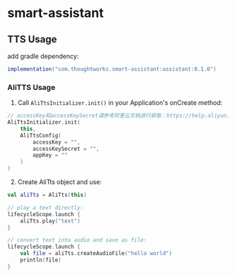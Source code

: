 # smart-assistant

## TTS Usage

add gradle dependency:

```gradle
implementation("com.thoughtworks.smart-assistant:assistant:0.1.0")
```

### AliTTS Usage

1. Call `AliTtsInitializer.init()` in your Application's onCreate method:

```kotlin
// accessKey和accessKeySecret请参考阿里云文档进行获取：https://help.aliyun.com/document_detail/72138.htm?spm=a2c4g.72153.0.0.7aab596b5MUAHo
AliTtsInitializer.init(
    this,
    AliTtsConfig(
        accessKey = "",
        accessKeySecret = "",
        appKey = ""
    )
)
```

2. Create AliTts object and use:

```kotlin
val aliTts = AliTts(this)

// play a text directly:
lifecycleScope.launch {
    aliTts.play("text")
}

// convert text into audio and save as file:
lifecycleScope.launch {
    val file = aliTts.createAudioFile("hello world")
    println(file)
}
```
